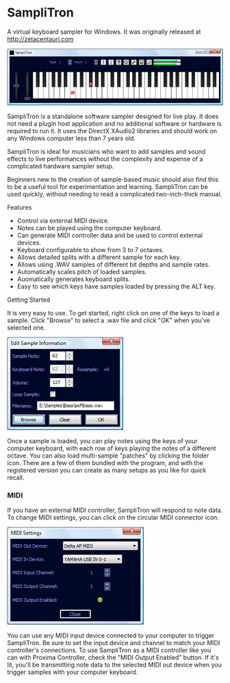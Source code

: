 # SampliTron

A virtual keyboard sampler for Windows. It was originally released at http://zetacentauri.com

![Samplitron Screenshot](https://github.com/Xangis/SampliTron/blob/master/images/Samplitron.png)

SampliTron is a standalone software sampler designed for live play. It does not need a plugin 
host application and no additional software or hardware is required to run it. It uses the 
DirectX XAudio2 libraries and should work on any Windows computer less than 7 years old.

SampliTron is ideal for musicians who want to add samples and sound effects to live 
performances without the complexity and expense of a complicated hardware sampler setup.

Beginners new to the creation of sample-based music should also find this to be a useful 
tool for experimentation and learning. SampliTron can be used quickly, without needing to 
read a complicated two-inch-thick manual.

Features

- Control via external MIDI device.
- Notes can be played using the computer keyboard.
- Can generate MIDI controller data and be used to control external devices.
- Keyboard configurable to show from 3 to 7 octaves.
- Allows detailed splits with a different sample for each key.
- Allows using .WAV samples of different bit depths and sample rates.
- Automatically scales pitch of loaded samples.
- Auomatically generates keyboard splits.
- Easy to see which keys have samples loaded by pressing the ALT key.

Getting Started

It is very easy to use. To get started, right click on one of the keys to load a sample.
Click "Browse" to select a .wav file and click "OK" when you've selected one.

![SampliTron Sample Settings](https://github.com/Xangis/SampliTron/blob/master/images/SamplitronSampleSettings.png)

Once a sample is loaded, you can play notes using the keys of your computer keyboard, with 
each row of keys playing the notes of a different octave. You can also load multi-sample 
"patches" by clicking the folder icon. There are a few of them bundled with the program, 
and with the registered version you can create as many setups as you like for quick recall.

### MIDI

If you have an external MIDI controller, SampliTron will respond to note data. To change 
MIDI settings, you can click on the circular MIDI connector icon.

![SampliTron MIDI Settings](https://github.com/Xangis/SampliTron/blob/master/images/SamplitronMidi.png)

You can use any MIDI input device connected to your computer to trigger SampliTron. Be 
sure to set the input device and channel to match your MIDI controller's connections. 
To use SampliTron as a MIDI controller like you can with Proxima Controller, check the 
"MIDI Output Enabled" button. If it's lit, you'll be transmitting note data to the 
selected MIDI out device when you trigger samples with your computer keyboard.
